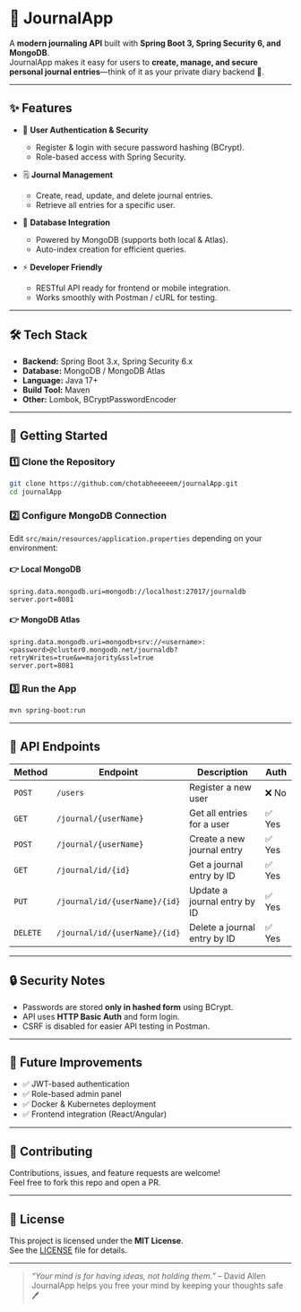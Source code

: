 # 📓 JournalApp

A **modern journaling API** built with **Spring Boot 3, Spring Security 6, and MongoDB**.  
JournalApp makes it easy for users to **create, manage, and secure personal journal entries**—think of it as your private diary backend 📝.

---

## ✨ Features

- 🔐 **User Authentication & Security**
    - Register & login with secure password hashing (BCrypt).
    - Role-based access with Spring Security.

- 🗒 **Journal Management**
    - Create, read, update, and delete journal entries.
    - Retrieve all entries for a specific user.

- 💾 **Database Integration**
    - Powered by MongoDB (supports both local & Atlas).
    - Auto-index creation for efficient queries.

- ⚡ **Developer Friendly**
    - RESTful API ready for frontend or mobile integration.
    - Works smoothly with Postman / cURL for testing.

---

## 🛠 Tech Stack

- **Backend:** Spring Boot 3.x, Spring Security 6.x
- **Database:** MongoDB / MongoDB Atlas
- **Language:** Java 17+
- **Build Tool:** Maven
- **Other:** Lombok, BCryptPasswordEncoder

---

## 🚀 Getting Started

### 1️⃣ Clone the Repository
```bash
git clone https://github.com/chotabheeeeem/journalApp.git
cd journalApp
```

### 2️⃣ Configure MongoDB Connection
Edit `src/main/resources/application.properties` depending on your environment:

#### 👉 Local MongoDB
```properties
spring.data.mongodb.uri=mongodb://localhost:27017/journaldb
server.port=8081
```

#### 👉 MongoDB Atlas
```properties
spring.data.mongodb.uri=mongodb+srv://<username>:<password>@cluster0.mongodb.net/journaldb?retryWrites=true&w=majority&ssl=true
server.port=8081
```

### 3️⃣ Run the App
```bash
mvn spring-boot:run
```

---

## 📡 API Endpoints

| Method   | Endpoint                          | Description                  | Auth |
|----------|-----------------------------------|------------------------------|------|
| `POST`   | `/users`                          | Register a new user          | ❌ No |
| `GET`    | `/journal/{userName}`             | Get all entries for a user   | ✅ Yes |
| `POST`   | `/journal/{userName}`             | Create a new journal entry   | ✅ Yes |
| `GET`    | `/journal/id/{id}`                | Get a journal entry by ID    | ✅ Yes |
| `PUT`    | `/journal/id/{userName}/{id}`     | Update a journal entry by ID | ✅ Yes |
| `DELETE` | `/journal/id/{userName}/{id}`     | Delete a journal entry by ID | ✅ Yes |

---

## 🔒 Security Notes
- Passwords are stored **only in hashed form** using BCrypt.
- API uses **HTTP Basic Auth** and form login.
- CSRF is disabled for easier API testing in Postman.

---

## 🌱 Future Improvements
- ✅ JWT-based authentication
- ✅ Role-based admin panel
- ✅ Docker & Kubernetes deployment
- ✅ Frontend integration (React/Angular)

---

## 🤝 Contributing
Contributions, issues, and feature requests are welcome!  
Feel free to fork this repo and open a PR.

---

## 📜 License
This project is licensed under the **MIT License**.  
See the [LICENSE](LICENSE) file for details.

---

> _“Your mind is for having ideas, not holding them.”_ – David Allen  
> JournalApp helps you free your mind by keeping your thoughts safe 🖊️  
